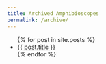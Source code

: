 ```yaml
---
title: Archived Amphibioscopes
permalink: /archive/
---
```


<ul>
  {% for post in site.posts %}
    <li>
      <a href="{{ site.baseurl }}{{ page.url }}{{ post.url }}">{{ post.title }}</a>
    </li>
  {% endfor %}
</ul>